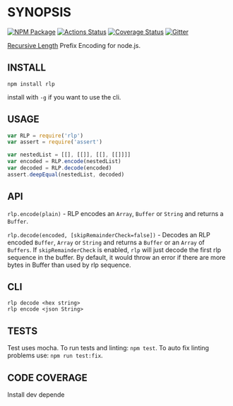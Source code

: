 # SYNOPSIS

[![NPM Package](https://img.shields.io/npm/v/rlp.svg)](https://www.npmjs.org/package/rlp)
[![Actions Status](https://github.com/ethereumjs/rlp/workflows/Build/badge.svg)](https://github.com/ethereumjs/rlp/actions)
[![Coverage Status](https://img.shields.io/coveralls/ethereumjs/rlp.svg)](https://coveralls.io/r/ethereumjs/rlp)
[![Gitter](https://img.shields.io/gitter/room/ethereum/ethereumjs-lib.svg)](https://gitter.im/ethereum/ethereumjs-lib)

[Recursive Length](https://github.com/ethereum/wiki/wiki/RLP) Prefix Encoding for node.js.

## INSTALL

`npm install rlp`

install with `-g` if you want to use the cli.

## USAGE

```javascript
var RLP = require('rlp')
var assert = require('assert')

var nestedList = [[], [[]], [[], [[]]]]
var encoded = RLP.encode(nestedList)
var decoded = RLP.decode(encoded)
assert.deepEqual(nestedList, decoded)
```

## API

`rlp.encode(plain)` - RLP encodes an `Array`, `Buffer` or `String` and returns a `Buffer`.

`rlp.decode(encoded, [skipRemainderCheck=false])` - Decodes an RLP encoded `Buffer`, `Array` or `String` and returns a `Buffer` or an `Array` of `Buffers`. If `skipRemainderCheck` is enabled, `rlp` will just decode the first rlp sequence in the buffer. By default, it would throw an error if there are more bytes in Buffer than used by rlp sequence.

## CLI

`rlp decode <hex string>`  
`rlp encode <json String>`

## TESTS

Test uses mocha. To run tests and linting: `npm test`. To auto fix linting problems use: `npm run test:fix`.

## CODE COVERAGE

Install dev depende